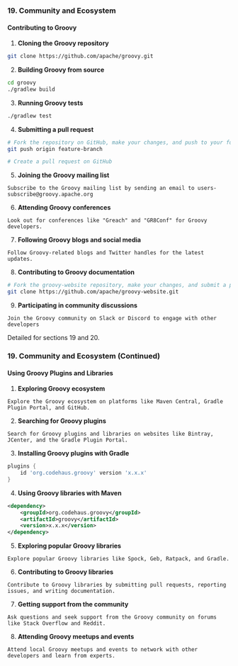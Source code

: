 
### 19. Community and Ecosystem

#### Contributing to Groovy

1. **Cloning the Groovy repository**

```bash
git clone https://github.com/apache/groovy.git
```

2. **Building Groovy from source**

```bash
cd groovy
./gradlew build
```

3. **Running Groovy tests**

```bash
./gradlew test
```

4. **Submitting a pull request**

```bash
# Fork the repository on GitHub, make your changes, and push to your fork
git push origin feature-branch

# Create a pull request on GitHub
```

5. **Joining the Groovy mailing list**

```text
Subscribe to the Groovy mailing list by sending an email to users-subscribe@groovy.apache.org
```

6. **Attending Groovy conferences**

```text
Look out for conferences like "Greach" and "GR8Conf" for Groovy developers.
```

7. **Following Groovy blogs and social media**

```text
Follow Groovy-related blogs and Twitter handles for the latest updates.
```

8. **Contributing to Groovy documentation**

```bash
# Fork the groovy-website repository, make your changes, and submit a pull request
git clone https://github.com/apache/groovy-website.git
```

9. **Participating in community discussions**

```text
Join the Groovy community on Slack or Discord to engage with other developers
```


Detailed for sections 19 and 20.

### 19. Community and Ecosystem (Continued)

#### Using Groovy Plugins and Libraries

1. **Exploring Groovy ecosystem**

```text
Explore the Groovy ecosystem on platforms like Maven Central, Gradle Plugin Portal, and GitHub.
```

2. **Searching for Groovy plugins**

```text
Search for Groovy plugins and libraries on websites like Bintray, JCenter, and the Gradle Plugin Portal.
```

3. **Installing Groovy plugins with Gradle**

```groovy
plugins {
    id 'org.codehaus.groovy' version 'x.x.x'
}
```

4. **Using Groovy libraries with Maven**

```xml
<dependency>
    <groupId>org.codehaus.groovy</groupId>
    <artifactId>groovy</artifactId>
    <version>x.x.x</version>
</dependency>
```

5. **Exploring popular Groovy libraries**

```text
Explore popular Groovy libraries like Spock, Geb, Ratpack, and Gradle.
```

6. **Contributing to Groovy libraries**

```text
Contribute to Groovy libraries by submitting pull requests, reporting issues, and writing documentation.
```

7. **Getting support from the community**

```text
Ask questions and seek support from the Groovy community on forums like Stack Overflow and Reddit.
```

8. **Attending Groovy meetups and events**

```text
Attend local Groovy meetups and events to network with other developers and learn from experts.
```
